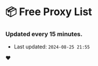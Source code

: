 # :package: Free Proxy List
### Updated every 15 minutes.

- Last updated: `2024-08-25 21:55`

:heart:

